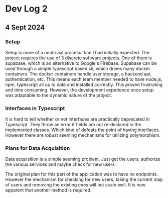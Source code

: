 # Dev Log 2

## 4 Sept 2024

### Setup

Setup is more of a nontrivial process than I had initially expected. The project requires the use of 3 discrete software projects. One of them is supabase, which is an alternative to Google's Firebase. Supabase can be used through a simple typescript based cli, which drives many docker containers. The docker containers handle user storage, a backend api, authentication, etc. This means each team member needed to have node.js, npm, typescript all up to date and installed correctly. This proved frustrating and time consuming. However, the development experience once setup was adaptable to the dynamic nature of the project.

### Interfaces in Typescript

It is hard to tell whether or not interfaces are practically deprecated in Typescript. They throw an error if fields are not re-declared in the implemented classes. Which kind of defeats the point of having interfaces. However there are robust seeming mechanisms for utilizing polymorphism.

### Plans for Data Acquisition

Data acquisition is a simple seeming problem. Just get the users, authorize the various services and maybe check for new users.

The original plan for this part of the application was to have no endpoints. However the mechanism for checking for new users, taking the current map of users and removing the existing ones will not scale well. It is now apparent that another method is required.

